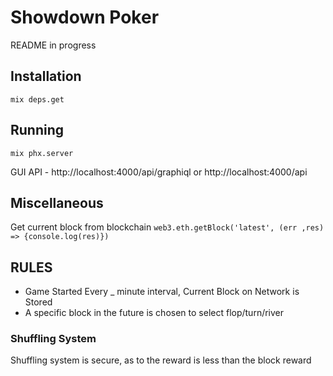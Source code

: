 # Showdown Poker
README in progress

## Installation
```
mix deps.get
```

## Running
```
mix phx.server
```

GUI API - http://localhost:4000/api/graphiql
or
http://localhost:4000/api



## Miscellaneous

Get current block from blockchain
`web3.eth.getBlock('latest', (err ,res) => {console.log(res)})`

## RULES
  - Game Started Every _ minute interval, Current Block on Network is Stored
  - A specific block in the future is chosen to select flop/turn/river




### Shuffling System
Shuffling system is secure, as to the reward is less than the block reward
